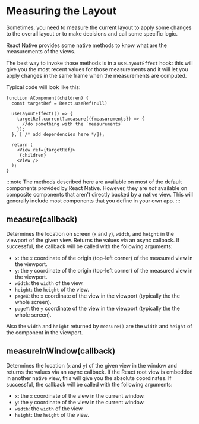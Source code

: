 # Measuring the Layout

Sometimes, you need to measure the current layout to apply some changes to the overall layout or to make decisions and call some specific logic.

React Native provides some native methods to know what are the measurements of the views.

The best way to invoke those methods is in a `useLayoutEffect` hook: this will give you the most recent values for those measurements and it will let you apply changes in the same frame when the measurements are computed.

Typical code will look like this:

```tsx
function AComponent(children) {
  const targetRef = React.useRef(null)

  useLayoutEffect(() => {
    targetRef.current?.measure(({measurements}) => {
      //do something with the `measurements`
    });
  }, [ /* add dependencies here */]);

  return (
    <View ref={targetRef}>
     {children}
    <View />
  );
}
```

:::note
The methods described here are available on most of the default components provided by React Native. However, they are _not_ available on composite components that aren't directly backed by a native view. This will generally include most components that you define in your own app.
:::

## measure(callback)

Determines the location on screen (`x` and `y`), `width`, and `height` in the viewport of the given view. Returns the values via an async callback. If successful, the callback will be called with the following arguments:

- `x`: the `x` coordinate of the origin (top-left corner) of the measured view in the viewport.
- `y`: the `y` coordinate of the origin (top-left corner) of the measured view in the viewport.
- `width`: the `width` of the view.
- `height`: the `height` of the view.
- `pageX`: the `x` coordinate of the view in the viewport (typically the the whole screen).
- `pageY`: the `y` coordinate of the view in the viewport (typically the the whole screen).

Also the `width` and `height` returned by `measure()` are the `width` and `height` of the component in the viewport.

## measureInWindow(callback)

Determines the location (`x` and `y`) of the given view in the window and returns the values via an async callback. If the React root view is embedded in another native view, this will give you the absolute coordinates. If successful, the callback will be called with the following arguments:

- `x`: the `x` coordinate of the view in the current window.
- `y`: the `y` coordinate of the view in the current window.
- `width`: the `width` of the view.
- `height`: the `height` of the view.
